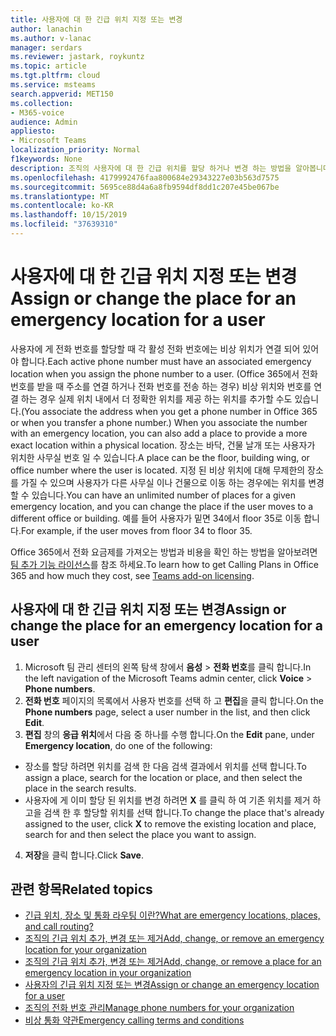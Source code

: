 ```yaml
---
title: 사용자에 대 한 긴급 위치 지정 또는 변경
author: lanachin
ms.author: v-lanac
manager: serdars
ms.reviewer: jastark, roykuntz
ms.topic: article
ms.tgt.pltfrm: cloud
ms.service: msteams
search.appverid: MET150
ms.collection:
- M365-voice
audience: Admin
appliesto:
- Microsoft Teams
localization_priority: Normal
f1keywords: None
description: 조직의 사용자에 대 한 긴급 위치를 할당 하거나 변경 하는 방법을 알아봅니다.
ms.openlocfilehash: 4179992476faa800684e29343227e03b563d7575
ms.sourcegitcommit: 5695ce88d4a6a8fb9594df8dd1c207e45be067be
ms.translationtype: MT
ms.contentlocale: ko-KR
ms.lasthandoff: 10/15/2019
ms.locfileid: "37639310"
---
```

# <a name="assign-or-change-the-place-for-an-emergency-location-for-a-user"></a><span data-ttu-id="0ad9f-103">사용자에 대 한 긴급 위치 지정 또는 변경</span><span class="sxs-lookup"><span data-stu-id="0ad9f-103">Assign or change the place for an emergency location for a user</span></span>

<span data-ttu-id="0ad9f-104">사용자에 게 전화 번호를 할당할 때 각 활성 전화 번호에는 비상 위치가 연결 되어 있어야 합니다.</span><span class="sxs-lookup"><span data-stu-id="0ad9f-104">Each active phone number must have an associated emergency location when you assign the phone number to a user.</span></span> <span data-ttu-id="0ad9f-105">(Office 365에서 전화 번호를 받을 때 주소를 연결 하거나 전화 번호를 전송 하는 경우) 비상 위치와 번호를 연결 하는 경우 실제 위치 내에서 더 정확한 위치를 제공 하는 위치를 추가할 수도 있습니다.</span><span class="sxs-lookup"><span data-stu-id="0ad9f-105">(You associate the address when you get a phone number in Office 365 or when you transfer a phone number.) When you associate the number with an emergency location, you can also add a place to provide a more exact location within a physical location.</span></span> <span data-ttu-id="0ad9f-106">장소는 바닥, 건물 날개 또는 사용자가 위치한 사무실 번호 일 수 있습니다.</span><span class="sxs-lookup"><span data-stu-id="0ad9f-106">A place can be the floor, building wing, or office number where the user is located.</span></span> <span data-ttu-id="0ad9f-107">지정 된 비상 위치에 대해 무제한의 장소를 가질 수 있으며 사용자가 다른 사무실 이나 건물으로 이동 하는 경우에는 위치를 변경할 수 있습니다.</span><span class="sxs-lookup"><span data-stu-id="0ad9f-107">You can have an unlimited number of places for a given emergency location, and you can change the place if the user moves to a different office or building.</span></span> <span data-ttu-id="0ad9f-108">예를 들어 사용자가 밑면 34에서 floor 35로 이동 합니다.</span><span class="sxs-lookup"><span data-stu-id="0ad9f-108">For example, if the user moves from floor 34 to floor 35.</span></span>
  
<span data-ttu-id="0ad9f-109">Office 365에서 전화 요금제를 가져오는 방법과 비용을 확인 하는 방법을 알아보려면 [팀 추가 기능 라이선스](teams-add-on-licensing/microsoft-teams-add-on-licensing.md)를 참조 하세요.</span><span class="sxs-lookup"><span data-stu-id="0ad9f-109">To learn how to get Calling Plans in Office 365 and how much they cost, see [Teams add-on licensing](teams-add-on-licensing/microsoft-teams-add-on-licensing.md).</span></span>
  
## <a name="assign-or-change-the-place-for-an-emergency-location-for-a-user"></a><span data-ttu-id="0ad9f-110">사용자에 대 한 긴급 위치 지정 또는 변경</span><span class="sxs-lookup"><span data-stu-id="0ad9f-110">Assign or change the place for an emergency location for a user</span></span>

1. <span data-ttu-id="0ad9f-111">Microsoft 팀 관리 센터의 왼쪽 탐색 창에서 **음성** > **전화 번호**를 클릭 합니다.</span><span class="sxs-lookup"><span data-stu-id="0ad9f-111">In the left navigation of the Microsoft Teams admin center, click **Voice** > **Phone numbers**.</span></span>
2. <span data-ttu-id="0ad9f-112">**전화 번호** 페이지의 목록에서 사용자 번호를 선택 하 고 **편집**을 클릭 합니다.</span><span class="sxs-lookup"><span data-stu-id="0ad9f-112">On the **Phone numbers** page, select a user number in the list, and then click **Edit**.</span></span>
3. <span data-ttu-id="0ad9f-113">**편집** 창의 **응급 위치**에서 다음 중 하나를 수행 합니다.</span><span class="sxs-lookup"><span data-stu-id="0ad9f-113">On the **Edit** pane, under **Emergency location**, do one of the following:</span></span>

- <span data-ttu-id="0ad9f-114">장소를 할당 하려면 위치를 검색 한 다음 검색 결과에서 위치를 선택 합니다.</span><span class="sxs-lookup"><span data-stu-id="0ad9f-114">To assign a place, search for the location or place, and then select the place in the search results.</span></span>
- <span data-ttu-id="0ad9f-115">사용자에 게 이미 할당 된 위치를 변경 하려면 **X** 를 클릭 하 여 기존 위치를 제거 하 고을 검색 한 후 할당할 위치를 선택 합니다.</span><span class="sxs-lookup"><span data-stu-id="0ad9f-115">To change the place that's already assigned to the user, click **X** to remove the existing location and place, search for and then select the place you want to assign.</span></span>

4. <span data-ttu-id="0ad9f-116">**저장**을 클릭 합니다.</span><span class="sxs-lookup"><span data-stu-id="0ad9f-116">Click **Save**.</span></span>
    
## <a name="related-topics"></a><span data-ttu-id="0ad9f-117">관련 항목</span><span class="sxs-lookup"><span data-stu-id="0ad9f-117">Related topics</span></span>

- [<span data-ttu-id="0ad9f-118">긴급 위치, 장소 및 통화 라우팅 이란?</span><span class="sxs-lookup"><span data-stu-id="0ad9f-118">What are emergency locations, places, and call routing?</span></span>](what-are-emergency-locations-addresses-and-call-routing.md)
- [<span data-ttu-id="0ad9f-119">조직의 긴급 위치 추가, 변경 또는 제거</span><span class="sxs-lookup"><span data-stu-id="0ad9f-119">Add, change, or remove an emergency location for your organization</span></span>](add-change-remove-emergency-location-organization.md)
- [<span data-ttu-id="0ad9f-120">조직의 긴급 위치 추가, 변경 또는 제거</span><span class="sxs-lookup"><span data-stu-id="0ad9f-120">Add, change, or remove a place for an emergency location in your organization</span></span>](add-change-remove-emergency-place-organization.md)
- [<span data-ttu-id="0ad9f-121">사용자의 긴급 위치 지정 또는 변경</span><span class="sxs-lookup"><span data-stu-id="0ad9f-121">Assign or change an emergency location for a user</span></span>](assign-change-emergency-location-user.md)
- [<span data-ttu-id="0ad9f-122">조직의 전화 번호 관리</span><span class="sxs-lookup"><span data-stu-id="0ad9f-122">Manage phone numbers for your organization</span></span>](/microsoftteams/manage-phone-numbers-for-your-organization)
- [<span data-ttu-id="0ad9f-123">비상 통화 약관</span><span class="sxs-lookup"><span data-stu-id="0ad9f-123">Emergency calling terms and conditions</span></span>](/microsoftteams/emergency-calling-terms-and-conditions)